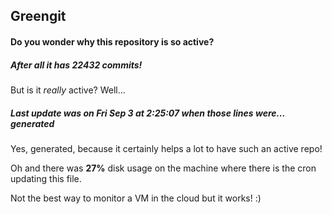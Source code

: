 ## Greengit

#### Do you wonder why this repository is so active?

##### After all it has 22432 commits!

But is it *really* active? Well...

##### Last update was on Fri Sep 3 at 2:25:07 when those lines were... generated

Yes, generated, because it certainly helps a lot to have such an active repo!

Oh and there was **27%** disk usage on the machine
where there is the cron updating this file.

Not the best way to monitor a VM in the cloud but it works! :)
